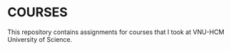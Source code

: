 # COURSES
This repository contains assignments for courses that I took at VNU-HCM University of Science.
